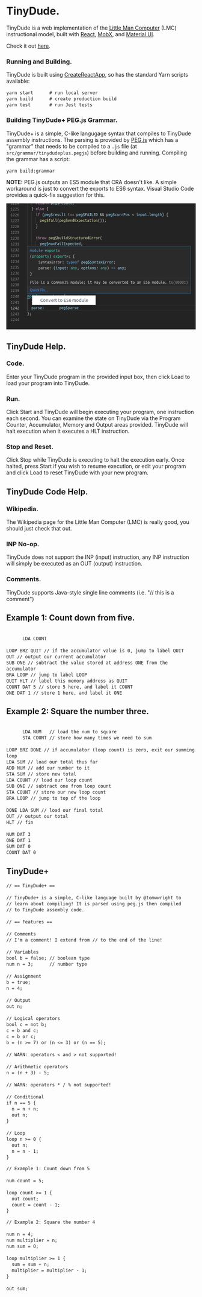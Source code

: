 # TinyDude.

TinyDude is a web implementation of the [Little Man Computer](https://en.wikipedia.org/wiki/Little_man_computer) (LMC) instructional model, built with [React](https://reactjs.org/), [MobX](https://mobx.js.org/), and [Material UI](https://material-ui-next.com/).

Check it out [here](https://tinydude.tomwwright.com).

### Running and Building.

TinyDude is built using [CreateReactApp](https://github.com/facebook/create-react-app), so has the standard Yarn scripts available:

```
yarn start      # run local server
yarn build      # create production build
yarn test       # run Jest tests
```

### Building TinyDude+ PEG.js Grammar.

TinyDude+ is a simple, C-like langugage syntax that compiles to TinyDude assembly instructions. The parsing is provided by [PEG.js](https://pegjs.org/) which has a "grammar" that needs to be compiled to a `.js` file (at `src/grammar/tinydudeplus.pegjs`) before building and running. Compiling the grammar has a script:

```
yarn build:grammar
```

**NOTE:** PEG.js outputs an ES5 module that CRA doesn't like. A simple workaround is just to convert the exports to ES6 syntax. Visual Studio Code provides a quick-fix suggestion for this.

![Visual Studio Code "Convert to ES6" suggestion](./docs/pegjs-convert-to-es6-visual-studio-code.png)

## TinyDude Help.

### Code.

Enter your TinyDude program in the provided input box, then click Load to load your program into TinyDude.

### Run.

Click Start and TinyDude will begin executing your program, one instruction each second. You can examine the state on TinyDude via the Program Counter, Accumulator, Memory and Output areas provided. TinyDude will halt execution when it executes a HLT instruction.

### Stop and Reset.

Click Stop while TinyDude is executing to halt the execution early. Once halted, press Start if you wish to resume execution, or edit your program and click Load to reset TinyDude with your new program.

## TinyDude Code Help.

### Wikipedia.

The Wikipedia page for the Little Man Computer (LMC) is really good, you should just check that out.

### INP No-op.

TinyDude does not support the INP (input) instruction, any INP instruction will simply be executed as an OUT (output) instruction.

### Comments.

TinyDude supports Java-style single line comments (i.e. "// this is a comment")

## Example 1: Count down from five.

```

      LDA COUNT

LOOP BRZ QUIT // if the accumulator value is 0, jump to label QUIT
OUT // output our current accumulator
SUB ONE // subtract the value stored at address ONE from the accumulator
BRA LOOP // jump to label LOOP
QUIT HLT // label this memory address as QUIT
COUNT DAT 5 // store 5 here, and label it COUNT
ONE DAT 1 // store 1 here, and label it ONE

```

## Example 2: Square the number three.

```

      LDA NUM   // load the num to square
      STA COUNT // store how many times we need to sum

LOOP BRZ DONE // if accumulator (loop count) is zero, exit our summing loop
LDA SUM // load our total thus far
ADD NUM // add our number to it
STA SUM // store new total
LDA COUNT // load our loop count
SUB ONE // subtract one from loop count
STA COUNT // store our new loop count
BRA LOOP // jump to top of the loop

DONE LDA SUM // load our final total
OUT // output our total
HLT // fin

NUM DAT 3
ONE DAT 1
SUM DAT 0
COUNT DAT 0

```

## TinyDude+

```
// == TinyDude+ ==

// TinyDude+ is a simple, C-like language built by @tomwwright to
// learn about compiling! It is parsed using peg.js then compiled
// to TinyDude assembly code.

// == Features ==

// Comments
// I'm a comment! I extend from // to the end of the line!

// Variables
bool b = false; // boolean type
num n = 3;      // number type

// Assignment
b = true;
n = 4;

// Output
out n;

// Logical operators
bool c = not b;
c = b and c;
c = b or c;
b = (n >= 7) or (n <= 3) or (n == 5);

// WARN: operators < and > not supported!

// Arithmetic operators
n = (n + 3) - 5;

// WARN: operators * / % not supported!

// Conditional
if n == 5 {
  n = n + n;
  out n;
}

// Loop
loop n >= 0 {
  out n;
  n = n - 1;
}
```

```
// Example 1: Count down from 5

num count = 5;

loop count >= 1 {
  out count;
  count = count - 1;
}
```

```
// Example 2: Square the number 4

num n = 4;
num multiplier = n;
num sum = 0;

loop multiplier >= 1 {
  sum = sum + n;
  multiplier = multiplier - 1;
}

out sum;
```
